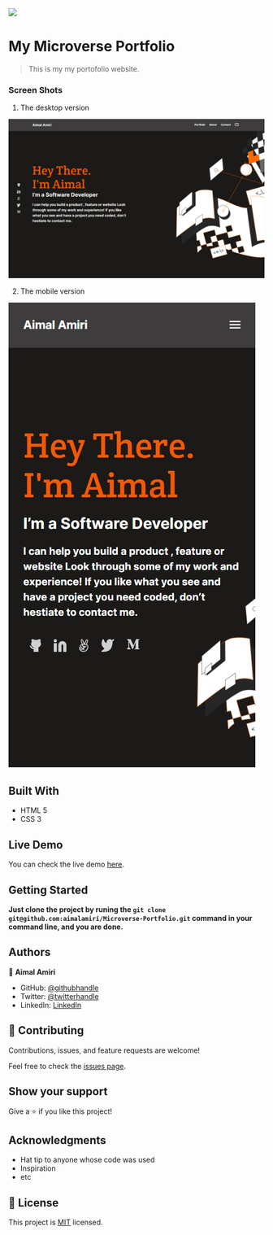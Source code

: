 ![](https://img.shields.io/badge/Microverse-blueviolet)

# My Microverse Portfolio

> This is my my portofolio website.

### Screen Shots

1. The desktop version

![Desktop version screenshot](./assets/jpeg/desktop-version.jpeg)

2. The mobile version

![Mobile version screenshot](./assets/jpeg/mobile-version.jpeg)

## Built With

- HTML 5
- CSS 3

## Live Demo 

You can check the live demo [here](https://aimalamiri.github.io/Microverse-Portfolio/).


## Getting Started

**Just clone the project by runing the `git clone git@github.com:aimalamiri/Microverse-Portfolio.git` command in your command line, and you are done.**


## Authors

👤 **Aimal Amiri**

- GitHub: [@githubhandle](https://github.com/aimalamiri)
- Twitter: [@twitterhandle](https://twitter.com/Aimalamiri)
- LinkedIn: [LinkedIn](https://linkedin.com/in/aimal-amiri)

## 🤝 Contributing

Contributions, issues, and feature requests are welcome!

Feel free to check the [issues page](../../issues/).

## Show your support

Give a ⭐️ if you like this project!

## Acknowledgments

- Hat tip to anyone whose code was used
- Inspiration
- etc

## 📝 License

This project is [MIT](./MIT.md) licensed.
